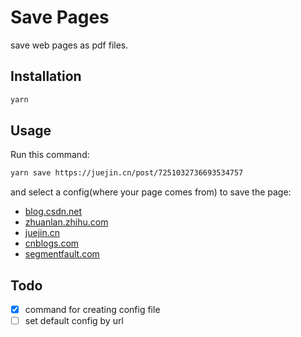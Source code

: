 # Save Pages

save web pages as pdf files.

## Installation

```bash
yarn
```

## Usage

Run this command:

```bash
yarn save https://juejin.cn/post/7251032736693534757
```

and select a config(where your page comes from) to save the page:

- [blog.csdn.net](https://www.csdn.net/)
- [zhuanlan.zhihu.com](https://zhuanlan.zhihu.com/)
- [juejin.cn](https://juejin.cn)
- [cnblogs.com](https://www.cnblogs.com/)
- [segmentfault.com](https://segmentfault.com)

## Todo

- [x] command for creating config file
- [ ] set default config by url
